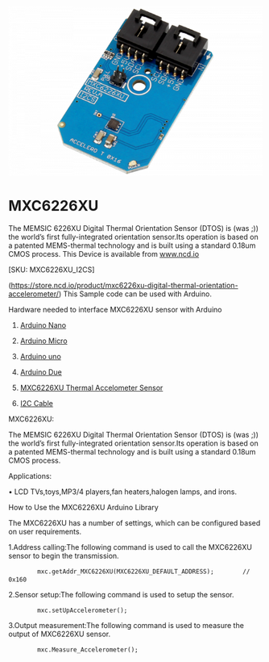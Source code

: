 [![MXC6226XU](MXC6226XU_I2C.png)](https://store.ncd.io/product/mxc6226xu-digital-thermal-orientation-accelerometer/)

# MXC6226XU

The MEMSIC 6226XU Digital Thermal Orientation Sensor (DTOS) is (was ;)) the world’s first fully-integrated orientation sensor.Its operation is based on a patented MEMS-thermal technology and is built using a standard 0.18um CMOS process.
This Device is available from www.ncd.io 

[SKU: MXC6226XU_I2CS]

(https://store.ncd.io/product/mxc6226xu-digital-thermal-orientation-accelerometer/)
This Sample code can be used with Arduino.

Hardware needed to interface MXC6226XU sensor with Arduino

1. <a href="https://store.ncd.io/product/i2c-shield-for-arduino-nano/">Arduino Nano</a>

2. <a href="https://store.ncd.io/product/i2c-shield-for-arduino-micro-with-i2c-expansion-port/">Arduino Micro</a>

3. <a href="https://store.ncd.io/product/i2c-shield-for-arduino-uno/">Arduino uno</a>

4. <a href="https://store.ncd.io/product/dual-i2c-shield-for-arduino-due-with-modular-communications-interface/">Arduino Due</a>

5. <a href="https://store.ncd.io/product/mxc6226xu-digital-thermal-orientation-accelerometer/">MXC6226XU Thermal Accelometer Sensor</a>

6. <a href="https://store.ncd.io/product/i%C2%B2c-cable/">I2C Cable</a>

MXC6226XU:

The MEMSIC 6226XU Digital Thermal Orientation Sensor (DTOS) is (was ;)) the world’s first fully-integrated orientation sensor.Its operation is based on a patented MEMS-thermal technology and is built using a standard 0.18um CMOS process.

Applications:

• LCD TVs,toys,MP3/4 players,fan heaters,halogen lamps, and irons.

How to Use the MXC6226XU Arduino Library

The MXC6226XU has a number of settings, which can be configured based on user requirements.
          
1.Address calling:The following command is used to call the MXC6226XU sensor to begin the transmission.

            mxc.getAddr_MXC6226XU(MXC6226XU_DEFAULT_ADDRESS);        // 0x160
            
2.Sensor setup:The following command is used to setup the sensor.

            mxc.setUpAccelerometer();
             
3.Output measurement:The following command is used to measure the output of MXC6226XU sensor.             
             
            mxc.Measure_Accelerometer();
